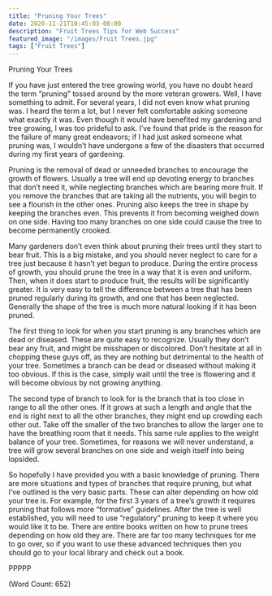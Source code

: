 ```yaml
---
title: "Pruning Your Trees"
date: 2020-11-21T10:45:03-08:00
description: "Fruit Trees Tips for Web Success"
featured_image: "/images/Fruit Trees.jpg"
tags: ["Fruit Trees"]
---
```


Pruning Your Trees

If you have just entered the tree growing world, you have no doubt heard the term “pruning” tossed around by the more veteran growers. Well, I have something to admit. For several years, I did not even know what pruning was. I heard the term a lot, but I never felt comfortable asking someone what exactly it was. Even though it would have benefited my gardening and tree growing, I was too prideful to ask. I’ve found that pride is the reason for the failure of many great endeavors; if I had just asked someone what pruning was, I wouldn’t have undergone a few of the disasters that occurred during my first years of gardening.

Pruning is the removal of dead or unneeded branches to encourage the growth of flowers. Usually a tree will end up devoting energy to branches that don’t need it, while neglecting branches which are bearing more fruit. If you remove the branches that are taking all the nutrients, you will begin to see a flourish in the other ones. Pruning also keeps the tree in shape by keeping the branches even. This prevents it from becoming weighed down on one side. Having too many branches on one side could cause the tree to become permanently crooked.

Many gardeners don’t even think about pruning their trees until they start to bear fruit. This is a big mistake, and you should never neglect to care for a tree just because it hasn’t yet begun to produce. During the entire process of growth, you should prune the tree in a way that it is even and uniform. Then, when it does start to produce fruit, the results will be significantly greater. It is very easy to tell the difference between a tree that has been pruned regularly during its growth, and one that has been neglected. Generally the shape of the tree is much more natural looking if it has been pruned.

The first thing to look for when you start pruning is any branches which are dead or diseased. These are quite easy to recognize. Usually they don’t bear any fruit, and might be misshapen or discolored. Don’t hesitate at all in chopping these guys off, as they are nothing but detrimental to the health of your tree. Sometimes a branch can be dead or diseased without making it too obvious. If this is the case, simply wait until the tree is flowering and it will become obvious by not growing anything.

The second type of branch to look for is the branch that is too close in range to all the other ones. If it grows at such a length and angle that the end is right next to all the other branches, they might end up crowding each other out. Take off the smaller of the two branches to allow the larger one to have the breathing room that it needs. This same rule applies to the weight balance of your tree. Sometimes, for reasons we will never understand, a tree will grow several branches on one side and weigh itself into being lopsided.

So hopefully I have provided you with a basic knowledge of pruning. There are more situations and types of branches that require pruning, but what I’ve outlined is the very basic parts. These can alter depending on how old your tree is. For example, for the first 3 years of a tree’s growth it requires pruning that follows more “formative” guidelines. After the tree is well established, you will need to use “regulatory” pruning to keep it where you would like it to be. There are entire books written on how to prune trees depending on how old they are. There are far too many techniques for me to go over, so if you want to use these advanced techniques then you should go to your local library and check out a book.


PPPPP

(Word Count: 652)
